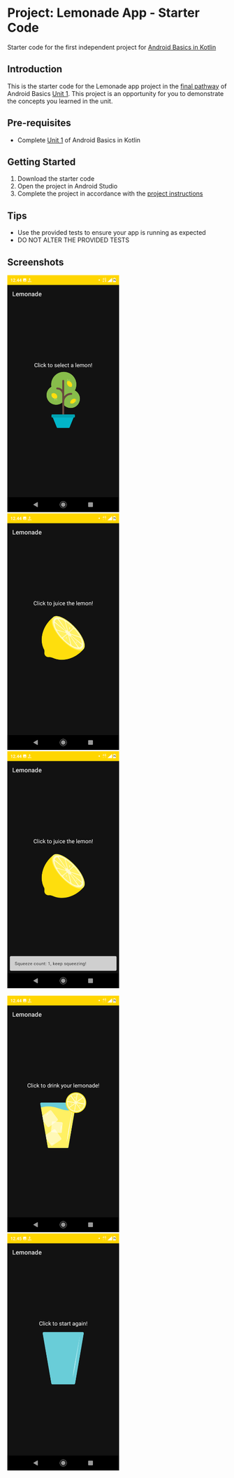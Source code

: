 Project: Lemonade App - Starter Code
==================================

Starter code for the first independent project for [Android Basics in Kotlin](https://developer.android.com/courses/android-basics-kotlin/course)

Introduction
------------

This is the starter code for the Lemonade app project in the [final pathway](https://developer.android.com/courses/pathways/android-basics-kotlin-four) of Android Basics [Unit 1](https://developer.android.com/courses/android-basics-kotlin/unit-1). This project is an opportunity for you to demonstrate the concepts you learned in the unit.

Pre-requisites
--------------

- Complete [Unit 1](https://developer.android.com/courses/android-basics-kotlin/unit-1) of Android Basics in Kotlin

Getting Started
---------------

1. Download the starter code
2. Open the project in Android Studio
3. Complete the project in accordance with the [project instructions](https://developer.android.com/codelabs/basic-android-kotlin-training-project-lemonade)

Tips
----

- Use the provided tests to ensure your app is running as expected
- DO NOT ALTER THE PROVIDED TESTS

Screenshots
-----------

<img src="assets/SelectALemon.png"
width="256">&nbsp;&nbsp;&nbsp;
<img src="assets/JuiceTheLemon.png"
width="256">&nbsp;&nbsp;&nbsp;
<img src="assets/JuiceTheLemonCount.png"
width="256">&nbsp;&nbsp;&nbsp;

<img src="assets/DrinkYourLemonade.png"
width="256">&nbsp;&nbsp;&nbsp;
<img src="assets/StartAgain.png"
width="256">&nbsp;&nbsp;&nbsp;
